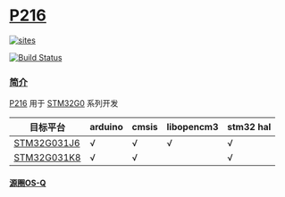 ﻿# [P216](https://github.com/OS-Q/P216)

[![sites](http://182.61.61.133/link/resources/OSQ.png)](http://www.OS-Q.com)

[![Build Status](https://github.com/OS-Q/P216/workflows/CI/badge.svg)](https://github.com/OS-Q/P216/actions/workflows/CI.yml)

### [简介](https://github.com/OS-Q/P216/wiki)

[P216](https://github.com/OS-Q/P216) 用于 [STM32G0](https://www.st.com/zh/microcontrollers-microprocessors/stm32g0-series.html) 系列开发

| 目标平台 | arduino | cmsis | libopencm3 | stm32 hal |
| ------- | ------- | ------ | --------- | --------- |
| [STM32G031J6](https://github.com/SoCXin/STM32G474RE) | √ | √ | √ | √ |
| [STM32G031K8](https://github.com/SoCXin/STM32G474RE) | √ | √ |   | √ |

#### [源圈OS-Q](http://www.OS-Q.com)
